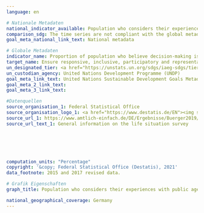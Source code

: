 ```yaml
---
language: en    

# Nationale Metadaten    
national_indicator_available: Population who considers their experiences with public agencies free of discrimination during the previous two years    
comparison_sdg: The time series are not compliant with the global metadata.    
goal_meta_national_link_text: National metadata    

# Globale Metadaten    
indicator_name: Proportion of population who believe decision-making is inclusive and responsive, by sex, age, disability and population group    
target_name: Ensure responsive, inclusive, participatory and representative decision-making at all levels    
un_designated_tier: <a href="https://unstats.un.org/sdgs/iaeg-sdgs/tier-classification/" title="Click here for more information on the UN tier classification.">Tier II</a>    
un_custodian_agency: United Nations Development Programme (UNDP)    
goal_meta_link_text: United Nations Sustainable Development Goals Metadata    
goal_meta_2_link_text:     
goal_meta_3_link_text:     

#Datenquellen
source_organisation_1: Federal Statistical Office
source_organisation_logo_1: <a href="https://www.destatis.de/EN"><img src="https://g205sdgs.github.io/sdg-indicators/public/OrgImgEn/destatis.png" alt="Logo destatis" style="height:60px; width:148px" /></a>
source_url_1: https://www.amtlich-einfach.de/DE/Ergebnisse/Buerger2019/Ergebnisse_Ueberblick_node.html
source_url_text_1: General information on the life situation survey





    
computation_units: "Percentage"    
copyright: '&copy; Federal Statistical Office (Destatis), 2021'    
data_footnote: 2015 and 2017 revised data.    

# Grafik Eigenschaften    
graph_title: Population who considers their experiences with public agencies free of discrimination during the previous two years    

national_geographical_coverage: Germany    
---
```


<span></span>